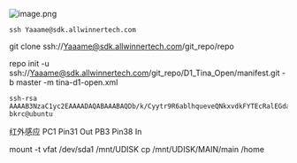 ![image.png](https://yaaame-1317851743.cos.ap-beijing.myqcloud.com/undefinedPasted%20image%2020231124184711.png)

    ssh Yaaame@sdk.allwinnertech.com

git clone ssh://Yaaame@sdk.allwinnertech.com/git_repo/repo

repo init -u ssh://Yaaame@sdk.allwinnertech.com/git_repo/D1_Tina_Open/manifest.git -b master -m tina-d1-open.xml

```
ssh-rsa AAAAB3NzaC1yc2EAAAADAQABAAABAQDb/k/Cyytr9R6ablhqueveQNkxvdkFYTEcRalEGdahxP+XsgQhC1mKs1csjR62thOLliC3DlnwWeEV0LZqSkSIf8+T9Oc+oMfj1h2siZ/ddJyHCNbIVMy96EACJfVuzPNxDxihid+UdAJy6cqnCB0+HfEugKsod3SD7UNAVD8t+FgvTU+p3xp/mBZmsby6PhgrdCs4XN7TNn45Xj6fN9Ru841kO8X0c8GaYPOMA/MMfjhN4Aa+GGWHuNhaPvd4tNSnce/DunVN8tvtDV4vyX4N5k9xLUKbS9JFXBp0YtVjcZqbmqrlUjHVIonSNksbRrOZ428o5+OxMbFfkDAHO1Ar bkrc@ubuntu
```


红外感应
PC1  Pin31  Out
PB3  Pin38  In


mount -t vfat /dev/sda1 /mnt/UDISK
cp  /mnt/UDISK/MAIN/main /home